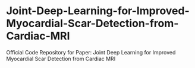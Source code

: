 # Joint-Deep-Learning-for-Improved-Myocardial-Scar-Detection-from-Cardiac-MRI
Official Code Repository for Paper: Joint Deep Learning for Improved Myocardial Scar Detection from Cardiac MRI
